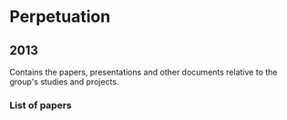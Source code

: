 # Perpetuation
## 2013
Contains the papers, presentations and other documents relative to the group's studies and projects.

### List of papers
